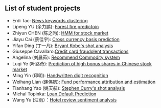 ## List of student projects

* Erdi Tac: [News keywords clustering](https://github.com/erditacPHBS/2016.M3.TQF-ML.Keyword.Clustering)
* Lipeng YU (余力鹏): [Forest fire predictoin](https://github.com/yulipeng0508/2016.M3.TQF-ML.ForestFiresPrediction)
* Zhiyun CHEN (陈之昀): [HMM for stock market](https://github.com/chenzhiyunacg/2016.M3.TQF-ML.hmmPrediction)
* Jiayu Cai (蔡佳宇): [Cross currency basis prediction](https://github.com/JiayuCai/2016.M3.TQF-ML.cross-currecy-basis)
* Yifan Ding (丁一凡): [Bryant Kobe's shot analysis](https://github.com/IvonDing/2016.M3.TQF-ML.Kobe_Shot_Selection)
* Giuseppe Cavallaro:[Credit card fraudolent transactions](https://github.com/GiuseppeCavallaro/2016.M3.TQF-ML.Credit.Card.Fraud)
* Angelina (刘晨茹): [Recommend Commodity system](https://github.com/LiuChenru/2016.M3.TQF-ML.Commodity1)
* Luqi Ye (叶路奇): [Prediction of high bonus shares in Chinese stock market](https://github.com/goodgoodye/2016.M3.TQF-ML.Chinese-Stock-High-Bonus-Share-Prediction)
* Ming Yin (印明): [Handwritten digit recognition](https://github.com/YMBUAA/2016.M3.TQF-ML.Handwritten-digit-recognition)
* Weihang Lian (连伟航): [Fund performance attribution and estimation](https://github.com/1501213456/2016.M3.TQF-ML.FundPerformanceAttribution)
* Tianhang Yao (姚天航): [Stephen Curry's shot analysis](https://github.com/AlYao2017/2016.M3.TQF-ML.Curry-Shot-Analysis)
* Michal Topinka: [Loan Default Prediction](https://github.com/mitopi001/2016.M3.TQF-ML.Loan-Default-Prediction)
* Wang Yu (汪雨）：[Hotel review sentiment analysis](https://github.com/renee-wangyu/2016.M3.TQF-ML.HotelReviewSentiment)
